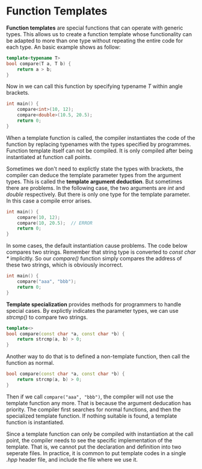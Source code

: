 # Function Templates

**Function templates** are special functions that can operate with generic types. This allows us to create a function template whose functionality can be adapted to more than one type without repeating the entire code for each type. An basic example shows as follow:

```cpp
template<typename T>
bool compare(T a, T b) {
    return a > b;
}
```

Now in we can call this function by specifying typename *T* within angle brackets.

```cpp
int main() {
    compare<int>(10, 12);
    compare<double>(10.5, 20.5);
    return 0;
}
```

When a template function is called, the compiler instantiates the code of the function by replacing typenames with the types specified by programmes. Function template itself can not be compiled. It is only compiled after being instantiated at function call points.

Sometimes we don't need to explictly state the types with brackets, the compiler can deduce the template parameter types from the argument types. This is called the **template argument deduction**. But sometimes there are problems. In the following case, the two arguments are *int* and *double* respectively. But there is only one type for the template parameter. In this case a compile error arises.

```cpp
int main() {
    compare(10, 12);
    compare(10, 20.5);	// ERROR
    return 0;
}
```

In some cases, the default instantiation cause problems. The code below compares two strings. Remember that string type is converted to *const char \** implicitly. So our *compare()* function simply compares the address of these two strings, which is obviously incorrect.

```cpp
int main() {
    compare("aaa", "bbb");
    return 0;
}
```

**Template specialization** provides methods for programmers to handle special cases. By explictly indicates the parameter types, we can use *strcmp()* to compare two strings.

```cpp
template<>
bool compare(const char *a, const char *b) {
    return strcmp(a, b) > 0;
}
```

Another way to do that is to defined a non-template function, then call the function as normal.

```cpp
bool compare(const char *a, const char *b) {
    return strcmp(a, b) > 0;
}
```

Then if we call `compare("aaa", "bbb")`, the compiler will not use the template function any more. That is because the argument deducation has priority. The compiler first searches for normal functions, and then the specialized template function. If nothing suitable is found, a template function is instantiated.

Since a template function can only be compiled with instantiation at the call point, the compiler needs to see the specific implementation of the template. That is, we cannot put the declaration and definition into two seperate files. In practice, it is common to put template codes in a single *.hpp* header file, and include the file where we use it.